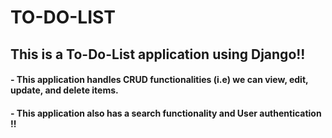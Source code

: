 # TO-DO-LIST

## This is a To-Do-List application using Django!!

#### - This application handles CRUD functionalities (i.e) we can view, edit, update, and delete items.
#### - This application also has a search functionality and User authentication !! 
